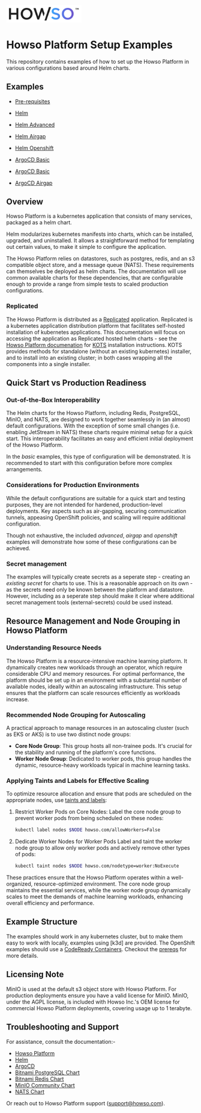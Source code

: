 <img src="assets/logo-gradient-light-bg.png" alt="Logo" width="200"/>

# Howso Platform Setup Examples

This repository contains examples of how to set up the Howso Platform in various configurations based around Helm charts.

## Examples
- [Pre-requisites](prereqs/README.md)

- [Helm](helm-basic/README.md)
- [Helm Advanced](helm-full/README.md)
- [Helm Airgap](helm-airgap/README.md)
- [Helm Openshift](helm-openshift/README.md)
- [ArgoCD Basic](argocd-basic/README.md)
- [ArgoCD Basic](argocd-helm-template/README.md)
- [ArgoCD Airgap](argocd-airgap/README.md)

## Overview
Howso Platform is a kubernetes application that consists of many services, packaged as a helm chart.  

Helm modularizes kubernetes manifests into charts, which can be installed, upgraded, and uninstalled. It allows a straightforward method for templating out certain values, to make it simple to configure the application.

The Howso Platform relies on datastores, such as postgres, redis, and an s3 compatible object store, and a message queue (NATS).  These requirements can themselves be deployed as helm charts.  The documentation will use common available charts for these dependencies, that are configurable enough to provide a range from simple tests to scaled production configurations.


### Replicated
The Howso Platform is distributed as a [Replicated](https://www.replicated.com/) application.  Replicated is a kubernetes application distribution platform that facilitates self-hosted installation of kubernetes applications.  This documentation will focus on accessing the application as Replicated hosted helm charts - see the [Howso Platform documenation](https://portal.howso.com) for [KOTS](https://kots.io/) installation instructions.  KOTS provides methods for standalone (without an existing kubernetes) installer, and to install into an existing cluster; in both cases wrapping all the components into a single installer.



## Quick Start vs Production Readiness

### Out-of-the-Box Interoperability
The Helm charts for the Howso Platform, including Redis, PostgreSQL, MinIO, and NATS, are designed to work together seamlessly in (an almost) default configurations. With the exception of some small changes (i.e. enabling JetStream in NATS) these charts require minimal setup for a quick start. This interoperability facilitates an easy and efficient initial deployment of the Howso Platform.

In the _basic_ examples, this type of configuration will be demonstrated.  It is recommended to start with this configuration before more complex arrangements.

### Considerations for Production Environments
While the default configurations are suitable for a quick start and testing purposes, they are not intended for hardened, production-level deployments. Key aspects such as air-gapping, securing communication tunnels, appeasing OpenShift policies, and scaling will require additional configuration. 

Though not exhaustive, the included _advanced_, _airgap_ and _openshift_ examples will demonstrate how some of these configurations can be achieved. 

### Secret management
The examples will typically create secrets as a seperate step - creating an _existing secret_ for charts to use.  This is a reasonable approach on its own - as the secrets need only be known between the platform and datastore.  However, including as a seperate step should make it clear where additional secret management tools (external-secrets) could be used instead.


## Resource Management and Node Grouping in Howso Platform

### Understanding Resource Needs
The Howso Platform is a resource-intensive machine learning platform. It dynamically creates new workloads through an operator, which require considerable CPU and memory resources. For optimal performance, the platform should be set up in an environment with a substantial number of available nodes, ideally within an autoscaling infrastructure. This setup ensures that the platform can scale resources efficiently as workloads increase.

### Recommended Node Grouping for Autoscaling
A practical approach to manage resources in an autoscaling cluster (such as EKS or AKS) is to use two distinct node groups:

- **Core Node Group**: This group hosts all non-trainee pods. It's crucial for the stability and running of the platform's core functions.
- **Worker Node Group**: Dedicated to worker pods, this group handles the dynamic, resource-heavy workloads typical in machine learning tasks.

### Applying Taints and Labels for Effective Scaling
To optimize resource allocation and ensure that pods are scheduled on the appropriate nodes, use [taints and labels](https://kubernetes.io/docs/concepts/scheduling-eviction/taint-and-toleration/):

1. Restrict Worker Pods on Core Nodes:
   Label the core node group to prevent worker pods from being scheduled on these nodes:
   ```bash
   kubectl label nodes $NODE howso.com/allowWorkers=False
    ```
2. Dedicate Worker Nodes for Worker Pods
Label and taint the worker node group to allow only worker pods and actively remove other types of pods:
    ```bash
    kubectl taint nodes $NODE howso.com/nodetype=worker:NoExecute
    ```
These practices ensure that the Howso Platform operates within a well-organized, resource-optimized environment. The core node group maintains the essential services, while the worker node group dynamically scales to meet the demands of machine learning workloads, enhancing overall efficiency and performance.


## Example Structure

The examples should work in any kubernetes cluster, but to make them easy to work with locally, examples using [k3d] are provided.  The OpenShift examples should use a [CodeReady Containers](https://developers.redhat.com/products/codeready-containers/overview).  Checkout the [prereqs](prereqs/README.md) for more details. 


## Licensing Note
MinIO is used at the default s3 object store with Howso Platform.  For production deployments ensure you have a valid license for MinIO.
MinIO, under the AGPL license, is included with Howso Inc.'s OEM license for commercial Howso Platform deployments, covering usage up to 1 terabyte.


## Troubleshooting and Support
For assistance, consult the documentation:-

- [Howso Platform](https://portal.howso.com) 
- [Helm](https://helm.sh/docs/)
- [ArgoCD](https://argoproj.github.io/argo-cd/)
- [Bitnami PostgreSQL Chart](https://github.com/bitnami/charts/tree/main/bitnami/postgresql)
- [Bitnami Redis Chart](https://github.com/bitnami/charts/tree/main/bitnami/redis)
- [MinIO Community Chart](https://github.com/minio/minio/tree/master/helm/minio)
- [NATS Chart](https://github.com/nats-io/k8s/tree/main/helm/charts/nats)

Or reach out to Howso Platform support (support@howso.com).


